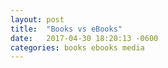 ```yaml
---
layout: post
title:  "Books vs eBooks"
date:   2017-04-30 18:20:13 -0600
categories: books ebooks media
---
```


